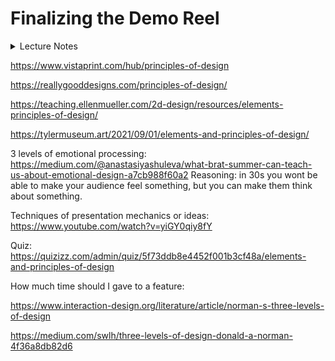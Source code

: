 # Finalizing the Demo Reel

<details>
<summary>Lecture Notes</summary>

- Editing tips for pacing, transitions, and clarity.
- Adding music and voiceovers to your demo reel.
- Reviewing and iterating based on peer feedback.

</details>


https://www.vistaprint.com/hub/principles-of-design

https://reallygooddesigns.com/principles-of-design/

https://teaching.ellenmueller.com/2d-design/resources/elements-principles-of-design/

https://tylermuseum.art/2021/09/01/elements-and-principles-of-design/


3 levels of emotional processing:
https://medium.com/@anastasiyashuleva/what-brat-summer-can-teach-us-about-emotional-design-a7cb988f60a2
Reasoning: in 30s you wont be able to make your audience feel something, but you can make them think about something.

Techniques of presentation mechanics or ideas:
https://www.youtube.com/watch?v=yiGY0qiy8fY 

Quiz:
https://quizizz.com/admin/quiz/5f73ddb8e4452f001b3cf48a/elements-and-principles-of-design

How much time should I gave to a feature:

https://www.interaction-design.org/literature/article/norman-s-three-levels-of-design

https://medium.com/swlh/three-levels-of-design-donald-a-norman-4f36a8db82d6

